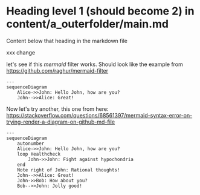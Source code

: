 # Heading level 1 (should become 2) in content/a_outerfolder/main.md

Content below that heading in the markdown file

xxx change


let's see if this *mermaid* filter works. Should look like the example from https://github.com/raghur/mermaid-filter



``` mermaid
---
sequenceDiagram
    Alice->>John: Hello John, how are you?
    John-->>Alice: Great!
```

Now let's try another, this one from here: https://stackoverflow.com/questions/68561397/mermaid-syntax-error-on-trying-render-a-diagram-on-github-md-file

``` mermaid
---
sequenceDiagram
    autonumber
    Alice->>John: Hello John, how are you?
    loop Healthcheck
        John->>John: Fight against hypochondria
    end
    Note right of John: Rational thoughts!
    John-->>Alice: Great!
    John->>Bob: How about you?
    Bob-->>John: Jolly good!
```